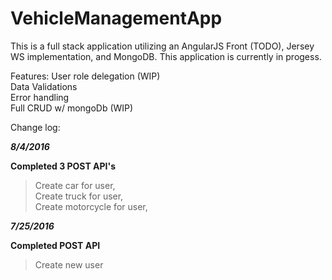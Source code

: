 # VehicleManagementApp

This is a full stack application utilizing an AngularJS Front (TODO), Jersey WS implementation, and MongoDB. 
This application is currently in progess.

Features:
  User role delegation (WIP)<br>
  Data Validations<br>
  Error handling<br>
  Full CRUD w/ mongoDb (WIP)<br>

Change log:

<b><i>8/4/2016</b></i>

<b>Completed 3 POST API's</b>
  > Create car for user,<br>
  > Create truck for user,<br>
  > Create motorcycle for user,<br>
  
<b><i>7/25/2016</b></i>

<b>Completed POST API</b>
  > Create new user
